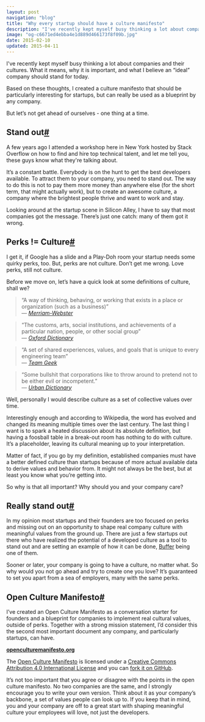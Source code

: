 ```yaml
---
layout: post
navigation: "blog"
title: "Why every startup should have a culture manifesto"
description: "I've recently kept myself busy thinking a lot about companies and their cultures. What it means, why it is important, and what I believe an “ideal” company should stand for today."
image: "og-c6671ed4ebba4e1d889d466173f8f09b.jpg"
date: 2015-02-10
updated: 2015-04-11
---
```


I've recently kept myself busy thinking a lot about companies and their cultures. What it means, why it is important, and what I believe an “ideal” company should stand for today.

Based on these thoughts, I created a culture manifesto that should be particularly interesting for startups, but can really be used as a blueprint by any company.

But let’s not get ahead of ourselves - one thing at a time.

<h2 id="stand-out" class="has-permalink">Stand out<a class="permalink" title="Permalink" href="#stand-out">#</a></h2>

A few years ago I attended a workshop here in New York hosted by Stack Overflow on how to find and hire top technical talent, and let me tell you, these guys know what they're talking about.

It’s a constant battle. Everybody is on the hunt to get the best developers available. To attract them to your company, you need to stand out. The way to do this is not to pay them more money than anywhere else (for the short term, that might actually work), but to create an awesome culture, a company where the brightest people thrive and want to work and stay.

Looking around at the startup scene in Silicon Alley, I have to say that most companies got the message. There’s just one catch: many of them got it wrong.

<h2 id="perks-!=-culture" class="has-permalink">Perks != Culture<a class="permalink" title="Permalink" href="#perks-!=-culture">#</a></h2>

I get it, if Google has a slide and a Play-Doh room your startup needs some quirky perks, too. But, perks are not culture. Don’t get me wrong. Love perks, still not culture.

Before we move on, let’s have a quick look at some definitions of culture, shall we?

<blockquote>“A way of thinking, behaving, or working that exists in a place or organization (such as a business)”<footer>— <cite><a target="_blank" href="http://www.merriam-webster.com/dictionary/culture">Merriam-Webster</a></cite></footer></blockquote>

<blockquote>“The customs, arts, social institutions, and achievements of a particular nation, people, or other social group”<footer>— <cite><a target="_blank" href="http://www.oxforddictionaries.com/us/definition/american_english/culture">Oxford Dictionary</a></cite></footer></blockquote>

<blockquote>“A set of shared experiences, values, and goals that is unique to every engineering team”<footer>— <cite><a target="_blank" href="http://www.amazon.com/gp/product/1449302440/ref=as_li_tl?ie=UTF8&camp=1789&creative=390957&creativeASIN=1449302440&linkCode=as2&tag=martinbuberl-20&linkId=PDRTMTTVFZ4CTJZC">Team Geek</a></cite></footer></blockquote>

<blockquote>“Some bullshit that corporations like to throw around to pretend not to be either evil or incompetent.”<footer>— <cite><a target="_blank" href="http://www.urbandictionary.com/define.php?term=Culture+&defid=3294748">Urban Dictionary</a></cite></footer></blockquote>

Well, personally I would describe culture as a set of collective values over time.

Interestingly enough and according to Wikipedia, the word has evolved and changed its meaning multiple times over the last century. The last thing I want is to spark a heated discussion about its absolute definition, but having a foosball table in a break-out room has nothing to do with culture. It’s a placeholder, leaving its cultural meaning up to your interpretation.

Matter of fact, if you go by my definition, established companies must have a better defined culture than startups because of more actual available data to derive values and behavior from. It might not always be the best, but at least you know what you’re getting into.

So why is that all important? Why should you and your company care?

<h2 id="really-stand-out" class="has-permalink">Really stand out<a class="permalink" title="Permalink" href="#really-stand-out">#</a></h2>

In my opinion most startups and their founders are too focused on perks and missing out on an opportunity to shape real company culture with meaningful values from the ground up. There are just a few startups out there who have realized the potential of a developed culture as a tool to stand out and are setting an example of how it can be done, <a target="_blank" href="https://bufferapp.com/about#buffer-values">Buffer</a> being one of them.

Sooner or later, your company is going to have a culture, no matter what. So why would you not go ahead and try to create one you love? It’s guaranteed to set you apart from a sea of employers, many with the same perks.

<h2 id="open-culture-manifesto" class="has-permalink">Open Culture Manifesto<a class="permalink" title="Permalink" href="#open-culture-manifesto">#</a></h2>

I’ve created an Open Culture Manifesto as a conversation starter for founders and a blueprint for companies to implement real cultural values, outside of perks. Together with a strong mission statement, I’d consider this the second most important document any company, and particularly startups, can have.

**<a target="_blank" href="https://openculturemanifesto.org">openculturemanifesto.org</a>**

The <a target="_blank" href="https://openculturemanifesto.org">Open Culture Manifesto</a> is licensed under a <a target="_blank" href="http://creativecommons.org/licenses/by/4.0/legalcode">Creative Commons Attribution 4.0 International License</a> and you can <a target="_blank" href="https://github.com/martinbuberl/openculturemanifesto">fork it on GitHub</a>.

It’s not too important that you agree or disagree with the points in the open culture manifesto. No two companies are the same, and I strongly encourage you to write your own version.
Think about it as your company’s backbone, a set of values people can look up to. If you keep that in mind, you and your company are off to a great start with shaping meaningful culture your employees will love, not just the developers.